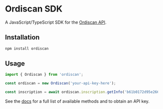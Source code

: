 # Ordiscan SDK

A JavaScript/TypeScript SDK for the [Ordiscan API](https://ordiscan.com/docs/api).

## Installation

```bash
npm install ordiscan
```

## Usage

```typescript
import { Ordiscan } from 'ordiscan';

const ordiscan = new Ordiscan('your-api-key-here');

const inscription = await ordiscan.inscription.getInfo('b61b0172d95e266c18aea0c624db987e971a5d6d4ebc2aaed85da4642d635735i0');
```

See the [docs](https://ordiscan.com/docs/api) for a full list of available methods and to obtain an API key.
